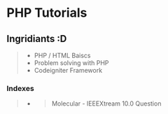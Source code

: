 # PHP Tutorials

## Ingridiants :D

> - PHP / HTML Baiscs
> - Problem solving with PHP
> - Codeigniter Framework

### Indexes
> - > Molecular - IEEEXtream 10.0 Question
